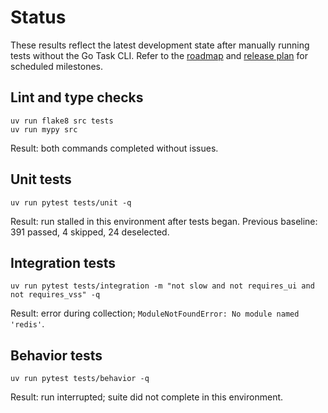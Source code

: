 # Status

These results reflect the latest development state after manually running tests
without the Go Task CLI. Refer to the [roadmap](ROADMAP.md) and
[release plan](docs/release_plan.md) for scheduled milestones.

## Lint and type checks
```text
uv run flake8 src tests
uv run mypy src
```
Result: both commands completed without issues.

## Unit tests
```text
uv run pytest tests/unit -q
```
Result: run stalled in this environment after tests began.
Previous baseline: 391 passed, 4 skipped, 24 deselected.

## Integration tests
```text
uv run pytest tests/integration -m "not slow and not requires_ui and not requires_vss" -q
```
Result: error during collection; `ModuleNotFoundError: No module named 'redis'`.

## Behavior tests
```text
uv run pytest tests/behavior -q
```
Result: run interrupted; suite did not complete in this environment.
